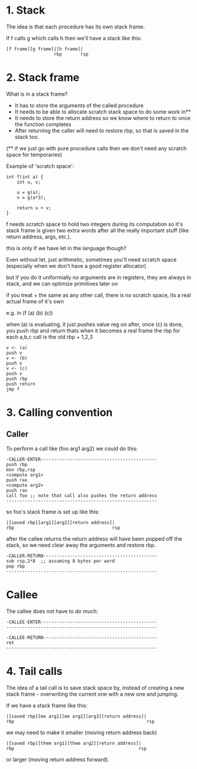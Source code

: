 # 1. Stack

The idea is that each procedure has its own stack frame.

If f calls g which calls h then we'll have a stack like this:

```
[f frame][g frame]|[h frame]|
                  rbp       rsp
```

# 2. Stack frame

What is in a stack frame?

* It has to store the arguments of the called procedure
* It needs to be able to allocate scratch stack space to do some work in**
* It needs to store the return address so we know where to return to once the function completes
* After returning the caller will need to restore rbp, so that is saved in the stack too.

(** if we just go with pure procedure calls then we don't need any scratch space for temporaries)

Example of 'scratch space':

```
int f(int a) {
    int u, v;
    
    u = g(a);
    v = g(a*3);
    
    return u + v;
}
```

f needs scratch space to hold two integers during its computation so it's stack frame is given two extra words after all the really important stuff (like return address, args, etc.).

this is only if we have let in the language though?

Even without let, just arithmetic, sometimes you'll need scratch space (especially when we don't have a good register allocator)

but if you do it uniformially no arguments are in registers, they are always in stack, and we can optimize primitives later on

if you treat + the same as any other call, there is no scratch space, its a real actual frame of it's own

e.g. in (f (a) (b) (c))

when (a) is evaluating, it just pushes value reg on after,
once (c) is done, you push rbp and return
thats when it becomes a real frame
the rbp for each a,b,c call is the old rbp + 1,2,3
```
v <- (a)
push v
v <- (b)
push v
v <- (c)
push v
push rbp
push return
jmp f
```


# 3. Calling convention

## Caller

To perform a call like (foo arg1 arg2) we could do this:

```
-CALLER-ENTER--------------------------------------------
push rbp
mov rbp,rsp
<compute arg1>
push rax
<compute arg2>
push rax
call foo ;; note that call also pushes the return address
---------------------------------------------------------
```

so foo's stack frame is set up like this:

```
|[saved rbp][arg1][arg2][return address]|
rbp                                     rsp
```

after the callee returns the return address will have been
popped off the stack, so we need clear away the arguments
and restore rbp.

```
-CALLER-RETURN-------------------------------------------
sub rsp,2*8  ;; assuming 8 bytes per word
pop rbp
---------------------------------------------------------
```

# Callee

The callee does not have to do much:

```
-CALLEE-ENTER--------------------------------------------
---------------------------------------------------------
```

```
-CALLEE-RETURN-------------------------------------------
ret
---------------------------------------------------------
```

# 4. Tail calls

The idea of a tail call is to save stack space by, instead
of creating a new stack frame - overwriting the current one
with a new one and jumping.

If we have a stack frame like this:

```
|[saved rbp][me arg1][me arg2][arg3][return address]|
rbp                                                  rsp
```

we may need to make it smaller (moving return address back)

```
|[saved rbp][them arg1][them arg2][return address]|
rbp                                               rsp
````

or larger (moving return address forward).

